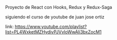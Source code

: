 Proyecto de React con Hooks, Redux y Redux-Saga

siguiendo el curso de youtube de juan jose ortiz

link: https://www.youtube.com/playlist?list=PL4WxketMZHydivPJVvloWwAli3bxZocM1
